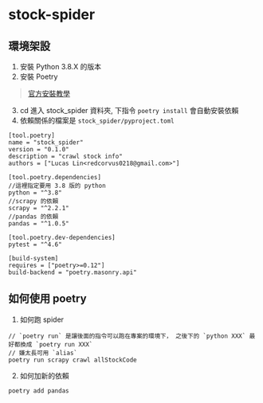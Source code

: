 # stock-spider

## 環境架設

1. 安裝 Python 3.8.X 的版本
2. 安裝 Poetry 
>[官方安裝教學](https://python-poetry.org/docs/#installation)
3. cd 進入 stock_spider 資料夾, 下指令 `poetry install` 會自動安裝依賴
4. 依賴關係的檔案是 `stock_spider/pyproject.toml`

```
[tool.poetry]
name = "stock_spider"
version = "0.1.0"
description = "crawl stock info"
authors = ["Lucas Lin<redcorvus0218@gmail.com>"]

[tool.poetry.dependencies]
//這裡指定要用 3.8 版的 python
python = "^3.8"
//scrapy 的依賴
scrapy = "^2.2.1"
//pandas 的依賴
pandas = "^1.0.5"

[tool.poetry.dev-dependencies]
pytest = "^4.6"

[build-system]
requires = ["poetry>=0.12"]
build-backend = "poetry.masonry.api"
```

## 如何使用 poetry

1. 如何跑 spider

```
// `poetry run` 是讓後面的指令可以跑在專案的環境下， 之後下的 `python XXX` 最好都換成 `poetry run XXX`
// 嫌太長可用 `alias`
poetry run scrapy crawl allStockCode
```

2. 如何加新的依賴

```
poetry add pandas
```
